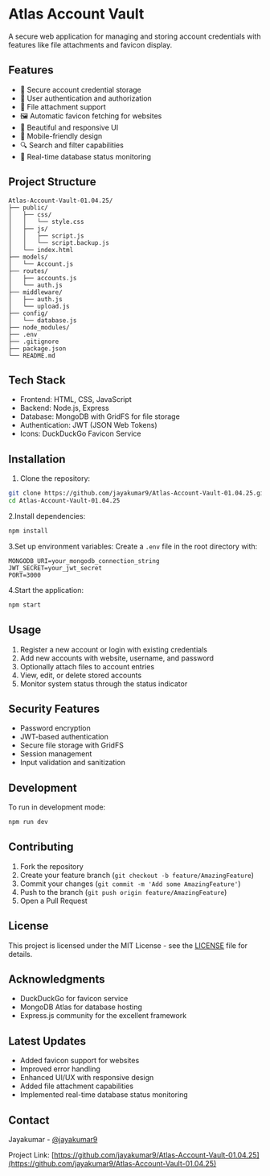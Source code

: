 # Atlas Account Vault

A secure web application for managing and storing account credentials with features like file attachments and favicon display.

## Features

- 🔐 Secure account credential storage
- 👤 User authentication and authorization
- 📎 File attachment support
- 🖼️ Automatic favicon fetching for websites
- 🎨 Beautiful and responsive UI
- 📱 Mobile-friendly design
- 🔍 Search and filter capabilities
- 🔄 Real-time database status monitoring

## Project Structure

```plaintext
Atlas-Account-Vault-01.04.25/
├── public/
│   ├── css/
│   │   └── style.css
│   ├── js/
│   │   ├── script.js
│   │   └── script.backup.js
│   └── index.html
├── models/
│   └── Account.js
├── routes/
│   ├── accounts.js
│   └── auth.js
├── middleware/
│   ├── auth.js
│   └── upload.js
├── config/
│   └── database.js
├── node_modules/
├── .env
├── .gitignore
├── package.json
└── README.md
```

## Tech Stack

- Frontend: HTML, CSS, JavaScript
- Backend: Node.js, Express
- Database: MongoDB with GridFS for file storage
- Authentication: JWT (JSON Web Tokens)
- Icons: DuckDuckGo Favicon Service

## Installation

1. Clone the repository:

```bash
git clone https://github.com/jayakumar9/Atlas-Account-Vault-01.04.25.git
cd Atlas-Account-Vault-01.04.25
```

2.Install dependencies:

```bash
npm install
```

3.Set up environment variables:
Create a `.env` file in the root directory with:

```properties
MONGODB_URI=your_mongodb_connection_string
JWT_SECRET=your_jwt_secret
PORT=3000
```

4.Start the application:

```bash
npm start
```

## Usage

1. Register a new account or login with existing credentials
2. Add new accounts with website, username, and password
3. Optionally attach files to account entries
4. View, edit, or delete stored accounts
5. Monitor system status through the status indicator

## Security Features

- Password encryption
- JWT-based authentication
- Secure file storage with GridFS
- Session management
- Input validation and sanitization

## Development

To run in development mode:

```bash
npm run dev
```

## Contributing

1. Fork the repository
2. Create your feature branch (`git checkout -b feature/AmazingFeature`)
3. Commit your changes (`git commit -m 'Add some AmazingFeature'`)
4. Push to the branch (`git push origin feature/AmazingFeature`)
5. Open a Pull Request

## License

This project is licensed under the MIT License - see the [LICENSE](LICENSE) file for details.

## Acknowledgments

- DuckDuckGo for favicon service
- MongoDB Atlas for database hosting
- Express.js community for the excellent framework

## Latest Updates

- Added favicon support for websites
- Improved error handling
- Enhanced UI/UX with responsive design
- Added file attachment capabilities
- Implemented real-time database status monitoring

## Contact

Jayakumar - [@jayakumar9](https://github.com/jayakumar9)

Project Link: [https://github.com/jayakumar9/Atlas-Account-Vault-01.04.25](https://github.com/jayakumar9/Atlas-Account-Vault-01.04.25)
